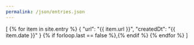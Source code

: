 ```yaml
---
permalink: /json/entries.json
---
```

[
{% for item in site.entry %}
  {
    "url": "{{ item.url }}",
    "createdDt": "{{ item.date }}"
  }
  {% if forloop.last == false %},{% endif %}
{% endfor %}
]